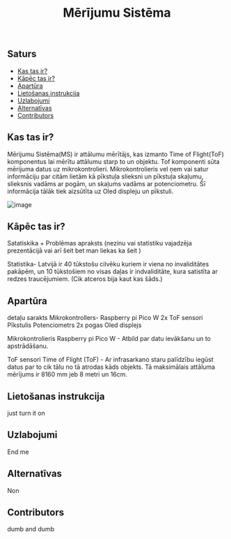 <h1 align="center"> Mērījumu Sistēma </h1> <br>

## Saturs

- [Kas tas ir?](#kas-tas-ir)
- [Kāpēc tas ir?](#kāpēc-tas-ir)
- [Apartūra](#apartūra)
- [Lietošanas instrukcija](#lietošanas-instrukcija)
- [Uzlabojumi](#uzlabojumi)
- [Alternatīvas](#alternatīvas)
- [Contributors](#contributors)

<!-- END doctoc generated TOC please keep comment here to allow auto update -->

## Kas tas ir?

Mērijumu Sistēma(MS) ir attālumu mērītājs, kas izmanto Time of Flight(ToF) komponentus lai mērītu attālumu starp to un objektu. Tof komponenti sūta mērijuma datus uz mikrokontrolieri. Mikrokontrolieris vel ņem vai satur informāciju par citām lietām kā pīkstuļa slieksni un pīkstuļa skaļumu, slieksnis vadāms ar pogām, un skaļums vadāms ar potenciometru. Šī informācija tālāk tiek aizsūtīta uz Oled displeju un pīkstuli. 

![image](https://github.com/SkylerAcer/Measurment-system-/assets/96178550/e88cd2ea-e769-4920-8dbe-cf7c679a871b)



## Kāpēc tas ir?

Satatiskika + Problēmas apraksts (nezinu vai statistiku vajadzēja prezentācijā vai arī šeit bet man liekas ka šeit )

Statistika- Latvijā ir 40 tūkstošu cilvēku kuriem ir viena no invaliditātes pakāpēm, un 10 tūkstošiem no visas daļas ir indvaliditāte, kura satistīta ar redzes traucējumiem. (Cik atceros bija kaut kas šāds.)



## Apartūra

detaļu sarakts
Mikrokontrollers- Raspberry pi Pico W 2x ToF sensori Pīkstulis Potenciometrs 2x pogas Oled displejs

Mikrokontrolieris
Raspberry pi Pico W - Atbild par datu ievākšanu un to apstrādāšanu.

ToF sensori
Time of Flight (ToF) - Ar infrasarkano staru palīdzību iegūst datus par to cik tālu no tā atrodas kāds objekts. Tā maksimālais attāluma mērījums ir 8160 mm jeb 8 metri un 16cm.


## Lietošanas instrukcija
just turn it on

## Uzlabojumi
End me

## Alternatīvas

Non

## Contributors
dumb and dumb
